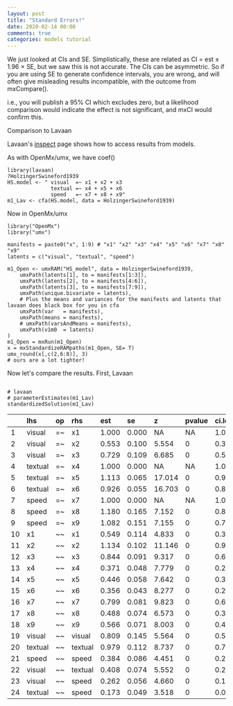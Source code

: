 ```yaml
---
layout: post
title: "Standard Errors!"
date: 2020-02-14 00:00
comments: true
categories: models tutorial
---
```


We just looked at CIs and SE. Simplistically, these are related as CI = est ± 1.96 × SE, but we saw this is not accurate. The CIs can be asymmetric. So if you are using SE to generate confidence intervals, you are wrong, and will often give misleading results incompatible, with the outcome from mxCompare().

i.e., you will publish a 95% CI which excludes zero, but a likelihood comparison would indicate the effect is not significant, and mxCI would confirm this.

Comparison to Lavaan

Lavaan's [inspect](http://lavaan.ugent.be/tutorial/inspect.html) page shows how to access results from models.

As with OpenMx/umx, we have coef()

```splus
library(lavaan)
?HolzingerSwineford1939
HS.model <- " visual  =~ x1 + x2 + x3 
              textual =~ x4 + x5 + x6
              speed   =~ x7 + x8 + x9"
m1_Lav <- cfa(HS.model, data = HolzingerSwineford1939)
```

Now in OpenMx/umx

```splus
library("OpenMx")
library("umx")

manifests = paste0("x", 1:9) # "x1" "x2" "x3" "x4" "x5" "x6" "x7" "x8" "x9"
latents = c("visual", "textual", "speed")

m1_Open <- umxRAM("HS_model", data = HolzingerSwineford1939,
	umxPath(latents[1], to = manifests[1:3]),
	umxPath(latents[2], to = manifests[4:6]),
	umxPath(latents[3], to = manifests[7:9]),
	umxPath(unique.bivariate = latents),
	# Plus the means and variances for the manifests and latents that lavaan does black box for you in cfa
	umxPath(var   = manifests),
	umxPath(means = manifests),
	# umxPath(varsAndMeans = manifests),
	umxPath(v1m0  = latents)
)
m1_Open = mxRun(m1_Open)
x = mxStandardizeRAMpaths(m1_Open, SE= T)
umx_round(x[,c(2,6:8)], 3)
# ours are a lot tighter!
```

Now let's compare the results. First, Lavaan

```splus
    
# lavaan
# parameterEstimates(m1_Lav)
standardizedSolution(m1_Lav)
```


|    | lhs     | op | rhs     | est   | se    | z      | pvalue | ci.lower | ci.upper |
|:---|:--------|:---|:--------|:------|:------|:-------|:-------|:---------|:---------|
| 1  | visual  | =~ | x1      | 1.000 | 0.000 | NA     | NA     | 1.000    | 1.000    |
| 2  | visual  | =~ | x2      | 0.553 | 0.100 | 5.554  | 0      | 0.358    | 0.749    |
| 3  | visual  | =~ | x3      | 0.729 | 0.109 | 6.685  | 0      | 0.516    | 0.943    |
| 4  | textual | =~ | x4      | 1.000 | 0.000 | NA     | NA     | 1.000    | 1.000    |
| 5  | textual | =~ | x5      | 1.113 | 0.065 | 17.014 | 0      | 0.985    | 1.241    |
| 6  | textual | =~ | x6      | 0.926 | 0.055 | 16.703 | 0      | 0.817    | 1.035    |
| 7  | speed   | =~ | x7      | 1.000 | 0.000 | NA     | NA     | 1.000    | 1.000    |
| 8  | speed   | =~ | x8      | 1.180 | 0.165 | 7.152  | 0      | 0.857    | 1.503    |
| 9  | speed   | =~ | x9      | 1.082 | 0.151 | 7.155  | 0      | 0.785    | 1.378    |
| 10 | x1      | ~~ | x1      | 0.549 | 0.114 | 4.833  | 0      | 0.326    | 0.772    |
| 11 | x2      | ~~ | x2      | 1.134 | 0.102 | 11.146 | 0      | 0.934    | 1.333    |
| 12 | x3      | ~~ | x3      | 0.844 | 0.091 | 9.317  | 0      | 0.667    | 1.022    |
| 13 | x4      | ~~ | x4      | 0.371 | 0.048 | 7.779  | 0      | 0.278    | 0.465    |
| 14 | x5      | ~~ | x5      | 0.446 | 0.058 | 7.642  | 0      | 0.332    | 0.561    |
| 15 | x6      | ~~ | x6      | 0.356 | 0.043 | 8.277  | 0      | 0.272    | 0.441    |
| 16 | x7      | ~~ | x7      | 0.799 | 0.081 | 9.823  | 0      | 0.640    | 0.959    |
| 17 | x8      | ~~ | x8      | 0.488 | 0.074 | 6.573  | 0      | 0.342    | 0.633    |
| 18 | x9      | ~~ | x9      | 0.566 | 0.071 | 8.003  | 0      | 0.427    | 0.705    |
| 19 | visual  | ~~ | visual  | 0.809 | 0.145 | 5.564  | 0      | 0.524    | 1.094    |
| 20 | textual | ~~ | textual | 0.979 | 0.112 | 8.737  | 0      | 0.760    | 1.199    |
| 21 | speed   | ~~ | speed   | 0.384 | 0.086 | 4.451  | 0      | 0.215    | 0.553    |
| 22 | visual  | ~~ | textual | 0.408 | 0.074 | 5.552  | 0      | 0.264    | 0.552    |
| 23 | visual  | ~~ | speed   | 0.262 | 0.056 | 4.660  | 0      | 0.152    | 0.373    |
| 24 | textual | ~~ | speed   | 0.173 | 0.049 | 3.518  | 0      | 0.077    | 0.270    |


